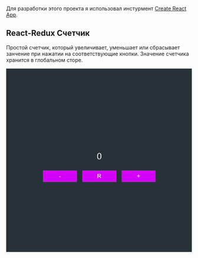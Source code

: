 Для разработки этого проекта я использовал инстурмент [Create React App](https://github.com/facebook/create-react-app).

## React-Redux Счетчик

Простой счетчик, который увеличивает, уменьшает или сбрасывает занчение при нажатии на соответствующие кнопки. Значение счетчика хранится в глобальном сторе.

![Screenshot](screenshot.PNG)